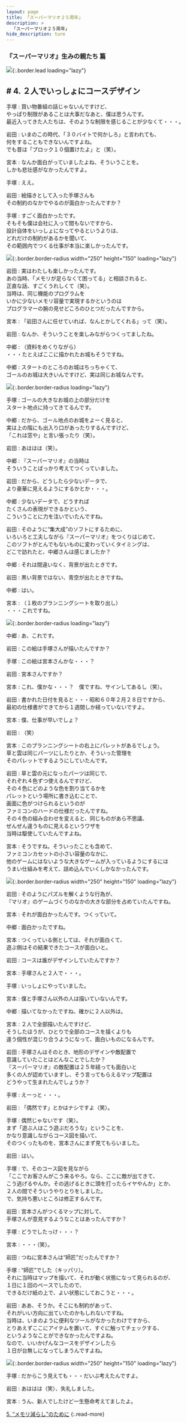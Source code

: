 ```yaml
---
layout: page
title: 「スーパーマリオ２５周年」
description: >
  「スーパーマリオ２５周年」
hide_description: ture
---
```


### 『スーパーマリオ』生みの親たち 篇

![](/interviews/jp/etc/mario25th/vol1/img/mainvisual4.jpg){:.border.lead loading="lazy"}

## # 4. ２人でいっしょにコースデザイン

手塚
: 買い物番組の話じゃないんですけど、<br>やっぱり制限があることは大事だなあと、僕は思うんです。<br>最近入ってきた人たちは、そのような制限を感じることが少なくて・・・。

岩田
: いまのこの時代、「３０バイトで何かしろ」と言われても、<br>何をすることもできないんですよね。<br>でも昔は「ブロック１０個置けたよ」と（笑）。

宮本
: なんか面白がっていましたよね、そういうことを。<br>しかも悲壮感がなかったんですよ。

手塚
: ええ。

岩田
: 絵描きとして入った手塚さんも<br>その制約のなかでやるのが面白かったんですか？

手塚
: すごく面白かったです。<br>そもそも僕は会社に入って間もないですから、<br>設計自体をいっしょになってやるというよりは、<br>どれだけの制約があるかを聞いて、<br>その範囲内でつくる仕事が本当に楽しかったんです。

![](/interviews/jp/etc/mario25th/vol1/img/photo11.jpg){:.border.border-radius width="250" height="150" loading="lazy"}

岩田
: 実はわたしも楽しかったんです。<br>あの当時、「メモリが足らなくて困ってる」と相談されると、<br>正直な話、すごくうれしくて（笑）。<br>当時は、同じ機能のプログラムを<br>いかに少ないメモリ容量で実現するかというのは<br>プログラマーの腕の見せどころのひとつだったんですから。

宮本
: 「岩田さんに任せていれば、なんとかしてくれる」って（笑）。

岩田
: なんか、そういうことを楽しみながらつくってましたね。

中郷
: （資料をめくりながら）<br>・・・たとえばここに描かれたお城もそうですね。

中郷
: スタートのところのお城はちっちゃくて、<br>ゴールのお城は大きいんですけど、実は同じお城なんです。

![](/interviews/jp/etc/mario25th/vol1/img/img005.jpg){:.border.border-radius loading="lazy"}

手塚
: ゴールの大きなお城の上の部分だけを<br>スタート地点に持ってきてるんです。

中郷
: だから、ゴール地点のお城をよーく見ると、<br>実は上の階にも出入り口があったりするんですけど、<br>「これは窓や」と言い張ったり（笑）。

岩田
: あははは（笑）。

中郷
: 『スーパーマリオ』の当時は<br>そういうことばっかり考えてつくっていました。

岩田
: だから、どうしたら少ないデータで、<br>より豪華に見えるようにするかとか・・・。

中郷
: 少ないデータで、どうすれば<br>たくさんの表現ができるかという、<br>こういうことに力を注いでいたんですね。

岩田
: そのように“集大成”のソフトにするために、<br>いろいろと工夫しながら『スーパーマリオ』をつくりはじめて、<br>このソフトがとんでもないものに変わっていくタイミングは、<br>どこで訪れたと、中郷さんは感じましたか？

中郷
: それは間違いなく、背景が出たときです。

岩田
: 黒い背景ではない、青空が出たときですね。

中郷
: はい。

宮本
: （１枚のプランニングシートを取り出し）<br>・・・これですね。

![](/interviews/jp/etc/mario25th/vol1/img/img006.jpg){:.border.border-radius loading="lazy"}

中郷
: あ、これです。

岩田
: この絵は手塚さんが描いたんですか？

手塚
: この絵は宮本さんかな・・・？

岩田
: 宮本さんですか？

宮本
: これ、僕かな・・・？　僕ですね、サインしてあるし（笑）。

岩田
: 書かれた日付を見ると・・・昭和６０年２月２８日ですから、<br>最初の仕様書ができてから１週間しか経っていないですよ。

宮本
: 僕、仕事が早いでしょ？

岩田
: （笑）

宮本
: このプランニングシートの右上にパレットがあるでしょう。<br>草と雲は同じパーツにしたりとか、そういった管理を<br>そのパレットでするようにしていたんです。

岩田
: 草と雲の元になったパーツは同じで、<br>それぞれ４色ずつ使えるんですけど、<br>その４色にどのような色を割り当てるかを<br>パレットという場所に書き込むことで、<br>画面に色がつけられるというのが<br>ファミコンのハードの仕様だったんですね。<br>その４色の組み合わせを変えると、同じものがあら不思議、<br>ぜんぜん違うものに見えるというワザを<br>当時は駆使していたんですよね。

宮本
: そうですね。そういったことも含めて、<br>ファミコンカセットの小さい容量のなかに、<br>他のゲームにはないような大きなゲームが入っているようにするには<br>うまい仕組みを考えて、詰め込んでいくしかなかったんです。

![](/interviews/jp/etc/mario25th/vol1/img/photo12.jpg){:.border.border-radius width="250" height="150" loading="lazy"}

岩田
: そのようにパズルを解くような行為が、<br>『マリオ』のゲームづくりのなかの大きな部分を占めていたんですね。

宮本
: それが面白かったんです。つくっていて。

中郷
: 面白かったですね。

宮本
: つくっている側としては、それが面白くて、<br>遊ぶ側はその結果できたコースが面白いと。

岩田
: コースは誰がデザインしていたんですか？

宮本
: 手塚さんと２人で・・・。

手塚
: いっしょにやっていました。

宮本
: 僕と手塚さん以外の人は描いていないんです。

中郷
: 描いてなかったですね、確かに２人以外は。

宮本
: ２人で全部描いたんですけど、<br>そうしたほうが、ひとりで全部のコースを描くよりも<br>違う個性が混じり合うようになって、面白いものになるんです。

岩田
: 手塚さんはそのとき、地形のデザインや敵配置で<br>意識していたことはどんなことでしたか？<br>『スーパーマリオ』の敵配置は２５年経っても面白いと<br>多くの人が認めていますし、そう言ってもらえるマップ配置は<br>どうやって生まれたんでしょうか？

手塚
: えーっと・・・。

岩田
: 「偶然です」とかはナシですよ（笑）。

手塚
: 偶然じゃないです（笑）。<br>まず「遊ぶ人はこう遊ぶだろうな」ということを、<br>かなり意識しながらコース図を描いて、<br>そのつくったものを、宮本さんにまず見てもらいました。

岩田
: はい。

手塚
: で、そのコース図を見ながら<br>「ここでお客さんがこう来るやろ。なら、ここに敵が出てきて、<br>こう逃げるやんか。その逃げるときに頭を打ったらイヤやんか」とか、<br>２人の間でそういうやりとりをしました。<br>で、気持ち悪いところは修正するんです。

岩田
: 宮本さんがつくるマップに対して、<br>手塚さんが意見するようなことはあったんですか？

手塚
: どうでしたっけ・・・？

宮本
: ・・・（笑）。

岩田
: つねに宮本さんは“師匠”だったんですか？

手塚
: “師匠”でした（キッパリ）。<br>それに当時はマップを描いて、それが動く状態になって見られるのが、<br>１日に１回のペースでしたので、<br>できるだけ紙の上で、よい状態にしておこうと・・・。

岩田
: ああ、そうか。そこにも制約があって、<br>それがいい方向に出ていたのかもしれないですね。<br>当時は、いまのように便利なツールがなかったわけですから、<br>とりあえずここにアイテムを置いて、すぐに触ってチェックする、<br>というようなことができなかったんですよね。<br>なので、いいかげんなコースをデザインしたら<br>１日が台無しになってしまうんですよね。

![](/interviews/jp/etc/mario25th/vol1/img/photo13.jpg){:.border.border-radius width="250" height="150" loading="lazy"}

手塚
: だからこう見えても・・・だいぶ考えたんですよ。

岩田
: あははは（笑）、失礼しました。

宮本
: うん、新人でしたけど一生懸命考えてましたよ。

[5. “メモリ減らし”のために](5.md)
{:.read-more}

